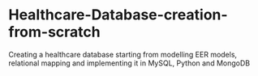 # Healthcare-Database-creation-from-scratch
Creating a healthcare database starting from modelling EER models, relational mapping and implementing it in MySQL, Python and MongoDB
